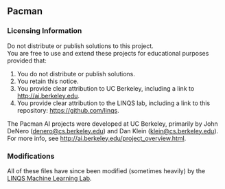 ## Pacman

### Licensing Information
Do not distribute or publish solutions to this project.  
You are free to use and extend these projects for educational purposes provided that:
 1. You do not distribute or publish solutions.
 2. You retain this notice.
 3. You provide clear attribution to UC Berkeley, including a link to http://ai.berkeley.edu.
 3. You provide clear attribution to the LINQS lab, including a link to this repository: https://github.com/linqs.

The Pacman AI projects were developed at UC Berkeley, primarily by John DeNero (denero@cs.berkeley.edu) and Dan Klein (klein@cs.berkeley.edu).
For more info, see http://ai.berkeley.edu/project_overview.html.

### Modifications
All of these files have since been modified (sometimes heavily) by the [LINQS Machine Learning Lab](http://www.linqs.org).
